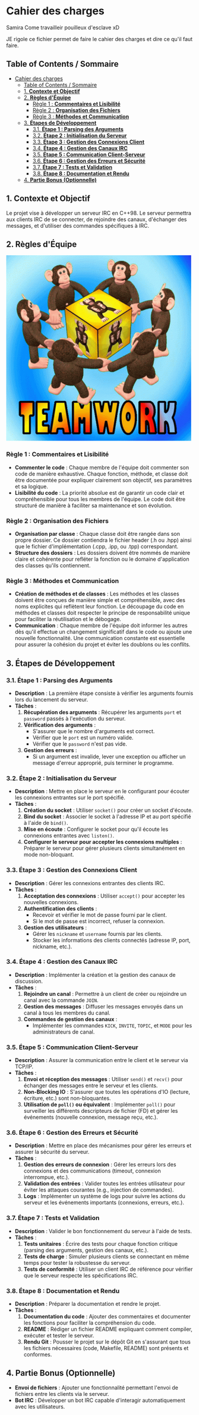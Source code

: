 # Cahier des charges

Samira Come travailleir pouilleux d'esclave xD

JE rigole ce fichier permet de faire le cahier des charges et dire ce qu'il faut faire.

## Table of Contents / Sommaire
- [Cahier des charges](#cahier-des-charges)
	- [Table of Contents / Sommaire](#table-of-contents--sommaire)
	- [1. **Contexte et Objectif**](#1-contexte-et-objectif)
	- [2. **Règles d'Équipe**](#2-règles-déquipe)
		- [Règle 1 : **Commentaires et Lisibilité**](#règle-1--commentaires-et-lisibilité)
		- [Règle 2 : **Organisation des Fichiers**](#règle-2--organisation-des-fichiers)
		- [Règle 3 : **Méthodes et Communication**](#règle-3--méthodes-et-communication)
	- [3. **Étapes de Développement**](#3-étapes-de-développement)
		- [3.1. **Étape 1 : Parsing des Arguments**](#31-étape-1--parsing-des-arguments)
		- [3.2. **Étape 2 : Initialisation du Serveur**](#32-étape-2--initialisation-du-serveur)
		- [3.3. **Étape 3 : Gestion des Connexions Client**](#33-étape-3--gestion-des-connexions-client)
		- [3.4. **Étape 4 : Gestion des Canaux IRC**](#34-étape-4--gestion-des-canaux-irc)
		- [3.5. **Étape 5 : Communication Client-Serveur**](#35-étape-5--communication-client-serveur)
		- [3.6. **Étape 6 : Gestion des Erreurs et Sécurité**](#36-étape-6--gestion-des-erreurs-et-sécurité)
		- [3.7. **Étape 7 : Tests et Validation**](#37-étape-7--tests-et-validation)
		- [3.8. **Étape 8 : Documentation et Rendu**](#38-étape-8--documentation-et-rendu)
	- [4. **Partie Bonus (Optionnelle)**](#4-partie-bonus-optionnelle)


## 1. **Contexte et Objectif**
Le projet vise à développer un serveur IRC en C++98. Le serveur permettra aux clients IRC de se connecter, de rejoindre des canaux, d'échanger des messages, et d'utiliser des commandes spécifiques à IRC.

## 2. **Règles d'Équipe**

![Team work gif](./illusatrion/teamwork-go-team.gif)

### Règle 1 : **Commentaires et Lisibilité**
- **Commenter le code** : Chaque membre de l'équipe doit commenter son code de manière exhaustive. Chaque fonction, méthode, et classe doit être documentée pour expliquer clairement son objectif, ses paramètres et sa logique.
- **Lisibilité du code** : La priorité absolue est de garantir un code clair et compréhensible pour tous les membres de l'équipe. Le code doit être structuré de manière à faciliter sa maintenance et son évolution.

### Règle 2 : **Organisation des Fichiers**
- **Organisation par classe** : Chaque classe doit être rangée dans son propre dossier. Ce dossier contiendra le fichier header (.h ou .hpp) ainsi que le fichier d'implémentation (.cpp, .ipp, ou .tpp) correspondant.
- **Structure des dossiers** : Les dossiers doivent être nommés de manière claire et cohérente pour refléter la fonction ou le domaine d'application des classes qu'ils contiennent.

### Règle 3 : **Méthodes et Communication**
- **Création de méthodes et de classes** : Les méthodes et les classes doivent être conçues de manière simple et compréhensible, avec des noms explicites qui reflètent leur fonction. Le découpage du code en méthodes et classes doit respecter le principe de responsabilité unique pour faciliter la réutilisation et le débogage.
- **Communication** : Chaque membre de l'équipe doit informer les autres dès qu'il effectue un changement significatif dans le code ou ajoute une nouvelle fonctionnalité. Une communication constante est essentielle pour assurer la cohésion du projet et éviter les doublons ou les conflits.

## 3. **Étapes de Développement**

### 3.1. **Étape 1 : Parsing des Arguments**
- **Description** : La première étape consiste à vérifier les arguments fournis lors du lancement du serveur.
- **Tâches** :
  1. **Récupération des arguments** : Récupérer les arguments `port` et `password` passés à l'exécution du serveur.
  2. **Vérification des arguments** :
     - S'assurer que le nombre d'arguments est correct.
     - Vérifier que le `port` est un numéro valide.
     - Vérifier que le `password` n'est pas vide.
  3. **Gestion des erreurs** :
     - Si un argument est invalide, lever une exception ou afficher un message d'erreur approprié, puis terminer le programme.

### 3.2. **Étape 2 : Initialisation du Serveur**
- **Description** : Mettre en place le serveur en le configurant pour écouter les connexions entrantes sur le port spécifié.
- **Tâches** :
  1. **Création du socket** : Utiliser `socket()` pour créer un socket d'écoute.
  2. **Bind du socket** : Associer le socket à l'adresse IP et au port spécifié à l'aide de `bind()`.
  3. **Mise en écoute** : Configurer le socket pour qu'il écoute les connexions entrantes avec `listen()`.
  4. **Configurer le serveur pour accepter les connexions multiples** : Préparer le serveur pour gérer plusieurs clients simultanément en mode non-bloquant.

### 3.3. **Étape 3 : Gestion des Connexions Client**
- **Description** : Gérer les connexions entrantes des clients IRC.
- **Tâches** :
  1. **Acceptation des connexions** : Utiliser `accept()` pour accepter les nouvelles connexions.
  2. **Authentification des clients** :
     - Recevoir et vérifier le mot de passe fourni par le client.
     - Si le mot de passe est incorrect, refuser la connexion.
  3. **Gestion des utilisateurs** :
     - Gérer les `nickname` et `username` fournis par les clients.
     - Stocker les informations des clients connectés (adresse IP, port, nickname, etc.).

### 3.4. **Étape 4 : Gestion des Canaux IRC**
- **Description** : Implémenter la création et la gestion des canaux de discussion.
- **Tâches** :
  1. **Rejoindre un canal** : Permettre à un client de créer ou rejoindre un canal avec la commande `JOIN`.
  2. **Gestion des messages** : Diffuser les messages envoyés dans un canal à tous les membres du canal.
  3. **Commandes de gestion des canaux** :
     - Implémenter les commandes `KICK`, `INVITE`, `TOPIC`, et `MODE` pour les administrateurs de canal.

### 3.5. **Étape 5 : Communication Client-Serveur**
- **Description** : Assurer la communication entre le client et le serveur via TCP/IP.
- **Tâches** :
  1. **Envoi et réception des messages** : Utiliser `send()` et `recv()` pour échanger des messages entre le serveur et les clients.
  2. **Non-Blocking IO** : S'assurer que toutes les opérations d'IO (lecture, écriture, etc.) sont non-bloquantes.
  3. **Utilisation de `poll()` ou équivalent** : Implémenter `poll()` pour surveiller les différents descripteurs de fichier (FD) et gérer les événements (nouvelle connexion, message reçu, etc.).

### 3.6. **Étape 6 : Gestion des Erreurs et Sécurité**
- **Description** : Mettre en place des mécanismes pour gérer les erreurs et assurer la sécurité du serveur.
- **Tâches** :
  1. **Gestion des erreurs de connexion** : Gérer les erreurs lors des connexions et des communications (timeout, connexion interrompue, etc.).
  2. **Validation des entrées** : Valider toutes les entrées utilisateur pour éviter les attaques courantes (e.g., injection de commandes).
  3. **Logs** : Implémenter un système de logs pour suivre les actions du serveur et les événements importants (connexions, erreurs, etc.).

### 3.7. **Étape 7 : Tests et Validation**
- **Description** : Valider le bon fonctionnement du serveur à l'aide de tests.
- **Tâches** :
  1. **Tests unitaires** : Écrire des tests pour chaque fonction critique (parsing des arguments, gestion des canaux, etc.).
  2. **Tests de charge** : Simuler plusieurs clients se connectant en même temps pour tester la robustesse du serveur.
  3. **Tests de conformité** : Utiliser un client IRC de référence pour vérifier que le serveur respecte les spécifications IRC.

### 3.8. **Étape 8 : Documentation et Rendu**
- **Description** : Préparer la documentation et rendre le projet.
- **Tâches** :
  1. **Documentation du code** : Ajouter des commentaires et documenter les fonctions pour faciliter la compréhension du code.
  2. **README** : Rédiger un fichier README expliquant comment compiler, exécuter et tester le serveur.
  3. **Rendu Git** : Pousser le projet sur le dépôt Git en s'assurant que tous les fichiers nécessaires (code, Makefile, README) sont présents et conformes.

## 4. **Partie Bonus (Optionnelle)**
- **Envoi de fichiers** : Ajouter une fonctionnalité permettant l'envoi de fichiers entre les clients via le serveur.
- **Bot IRC** : Développer un bot IRC capable d'interagir automatiquement avec les utilisateurs.
